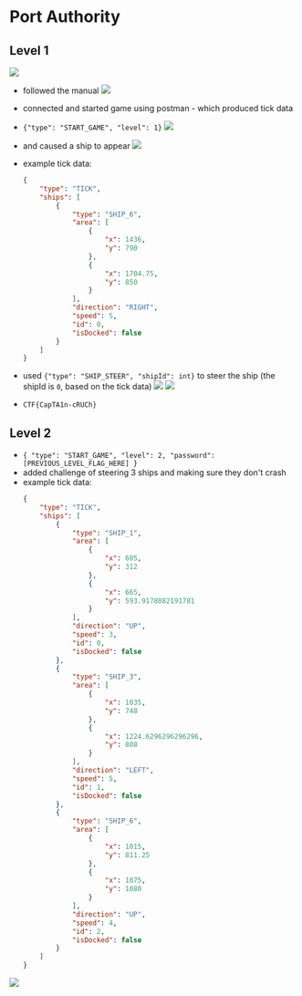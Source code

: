 # Port Authority

## Level 1
![](2022-07-15-12-59-10.png)

* followed the manual
![](2022-07-15-13-11-53.png)

* connected and started game using postman - which produced tick data
* `{"type": "START_GAME", "level": 1}`
![](2022-07-15-13-12-56.png)
* and caused a ship to appear
![](2022-07-15-13-13-17.png)
* example tick data:
    ```json
    {
        "type": "TICK",
        "ships": [
            {
                "type": "SHIP_6",
                "area": [
                    {
                        "x": 1436,
                        "y": 790
                    },
                    {
                        "x": 1704.75,
                        "y": 850
                    }
                ],
                "direction": "RIGHT",
                "speed": 5,
                "id": 0,
                "isDocked": false
            }
        ]
    }
    ```
* used `{"type": "SHIP_STEER", "shipId": int}` to steer the ship (the shipId is `0`, based on the tick data)
![](2022-07-15-13-16-32.png)
![](2022-07-15-13-15-20.png)
* `CTF{CapTA1n-cRUCh}`

## Level 2
* `{ "type": "START_GAME", "level": 2, "password": [PREVIOUS_LEVEL_FLAG_HERE] }`
* added challenge of steering 3 ships and making sure they don't crash
* example tick data:
    ```json
    {
        "type": "TICK",
        "ships": [
            {
                "type": "SHIP_1",
                "area": [
                    {
                        "x": 605,
                        "y": 312
                    },
                    {
                        "x": 665,
                        "y": 593.9178082191781
                    }
                ],
                "direction": "UP",
                "speed": 3,
                "id": 0,
                "isDocked": false
            },
            {
                "type": "SHIP_3",
                "area": [
                    {
                        "x": 1035,
                        "y": 748
                    },
                    {
                        "x": 1224.6296296296296,
                        "y": 808
                    }
                ],
                "direction": "LEFT",
                "speed": 5,
                "id": 1,
                "isDocked": false
            },
            {
                "type": "SHIP_6",
                "area": [
                    {
                        "x": 1015,
                        "y": 811.25
                    },
                    {
                        "x": 1075,
                        "y": 1080
                    }
                ],
                "direction": "UP",
                "speed": 4,
                "id": 2,
                "isDocked": false
            }
        ]
    }
    ```
![](2022-07-15-13-19-56.png)